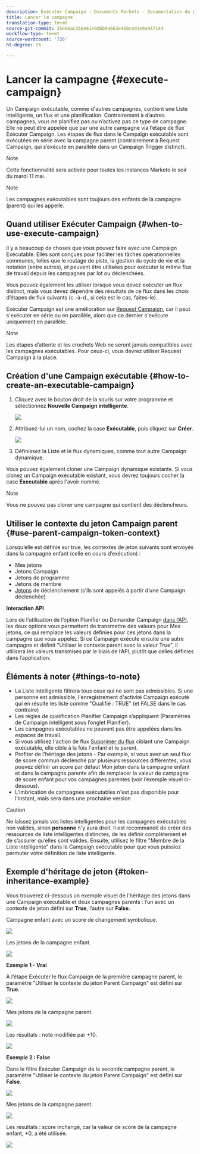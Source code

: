 ```yaml
---
description: Exécuter Campaign - Documents Marketo - Documentation du produit
title: Lancer la campagne
translation-type: tm+mt
source-git-commit: 35e86ac356e61e9d6b9a663e468ced1e9a947144
workflow-type: tm+mt
source-wordcount: '726'
ht-degree: 1%

---
```


# Lancer la campagne {#execute-campaign}

Un Campaign exécutable, comme d&#39;autres campagnes, contient une Liste intelligente, un flux et une planification. Contrairement à d’autres campagnes, vous ne planifiez pas ou n’activez pas ce type de campagne. Elle ne peut être appelée que par une autre campagne via l’étape de flux Exécuter Campaign. Les étapes de flux dans le Campaign exécutable sont exécutées en série avec la campagne parent (contrairement à Request Campaign, qui s’exécute en parallèle dans un Campaign Trigger distinct).

>[!NOTE]
>
>Cette fonctionnalité sera activée pour toutes les instances Marketo le soir du mardi 11 mai.

>[!NOTE]
>
>Les campagnes exécutables sont toujours des enfants de la campagne (parent) qui les appelle.

## Quand utiliser Exécuter Campaign {#when-to-use-execute-campaign}

Il y a beaucoup de choses que vous pouvez faire avec une Campaign Exécutable. Elles sont conçues pour faciliter les tâches opérationnelles communes, telles que le routage de piste, la gestion du cycle de vie et la notation (entre autres), et peuvent être utilisées pour exécuter le même flux de travail depuis les campagnes par lot ou déclenchées.

Vous pouvez également les utiliser lorsque vous devez exécuter un flux distinct, mais vous devez dépendre des résultats de ce flux dans les choix d’étapes de flux suivants (c.-à-d., si cela est le cas, faites-le).

Exécuter Campaign est une amélioration sur [Request Campaign](/help/marketo/product-docs/core-marketo-concepts/smart-campaigns/flow-actions/request-campaign.md), car il peut s&#39;exécuter en série ou en parallèle, alors que ce dernier s&#39;exécute uniquement en parallèle.

>[!NOTE]
>
>Les étapes d’attente et les crochets Web ne seront jamais compatibles avec les campagnes exécutables. Pour ceux-ci, vous devrez utiliser Request Campaign à la place.

## Création d&#39;une Campaign exécutable {#how-to-create-an-executable-campaign}

1. Cliquez avec le bouton droit de la souris sur votre programme et sélectionnez **Nouvelle Campaign intelligente**.

   ![](assets/execute-campaign-1.png)

1. Attribuez-lui un nom, cochez la case **Exécutable**, puis cliquez sur **Créer**.

   ![](assets/execute-campaign-2.png)

1. Définissez la Liste et le flux dynamiques, comme tout autre Campaign dynamique.

Vous pouvez également cloner une Campaign dynamique existante. Si vous clonez un Campaign exécutable existant, vous devrez toujours cocher la case **Executable** après l&#39;avoir nommé.

>[!NOTE]
>
>Vous ne pouvez pas cloner une campagne qui contient des déclencheurs.

## Utiliser le contexte du jeton Campaign parent {#use-parent-campaign-token-context}

Lorsqu’elle est définie sur true, les contextes de jeton suivants sont envoyés dans la campagne enfant (celle en cours d’exécution) :

* Mes jetons
* Jetons Campaign
* Jetons de programme
* Jetons de membre
* [Jetons](/help/marketo/product-docs/marketo-sales-insight/msi-for-salesforce/features/tabs-in-the-msi-panel/interesting-moments/trigger-tokens-for-interesting-moments.md)  de déclenchement (s’ils sont appelés à partir d’une Campaign déclenchée)

**Interaction API**

Lors de l’utilisation de l’option Planifier ou Demander Campaign [dans l’API](https://developers.marketo.com/rest-api/assets/smart-campaigns/#batch), les deux options vous permettent de transmettre des valeurs pour Mes jetons, ce qui remplace les valeurs définies pour ces jetons dans la campagne que vous appelez. Si ce Campaign exécute ensuite une autre campagne et définit &quot;Utiliser le contexte parent avec la valeur True&quot;, il utilisera les valeurs transmises par le biais de l’API, plutôt que celles définies dans l’application.

## Éléments à noter {#things-to-note}

* La Liste intelligente filtrera tous ceux qui ne sont pas admissibles. Si une personne est admissible, l&#39;enregistrement d&#39;activité Campaign exécuté qui en résulte les liste comme &quot;Qualifié : TRUE&quot; (et FALSE dans le cas contraire)
* Les règles de qualification Planifier Campaign s’appliquent (Paramètres de Campaign intelligent sous l’onglet Planifier).
* Les campagnes exécutables ne peuvent pas être appelées dans les espaces de travail.
* Si vous utilisez l&#39;action de flux [Supprimer du flux](/help/marketo/product-docs/core-marketo-concepts/smart-campaigns/flow-actions/remove-from-flow.md) ciblant une Campaign exécutable, elle cible à la fois l&#39;enfant et le parent.
* Profiter de l’héritage des jetons - Par exemple, si vous avez un seul flux de score commun déclenché par plusieurs ressources différentes, vous pouvez définir un score par défaut Mon jeton dans la campagne enfant et dans la campagne parente afin de remplacer la valeur de campagne de score enfant pour vos campagnes parentes (voir l’exemple visuel ci-dessous).
* L&#39;imbrication de campagnes exécutables n&#39;est pas disponible pour l&#39;instant, mais sera dans une prochaine version

>[!CAUTION]
>
>Ne laissez jamais vos listes intelligentes pour les campagnes exécutables non valides, sinon **personne** n&#39;y aura droit. Il est recommandé de créer des ressources de liste intelligentes distinctes, de les définir complètement et de s’assurer qu’elles sont valides. Ensuite, utilisez le filtre &quot;Membre de la Liste intelligente&quot; dans le Campaign exécutable pour que vous puissiez permuter votre définition de liste intelligente.

## Exemple d&#39;héritage de jeton {#token-inheritance-example}

Vous trouverez ci-dessous un exemple visuel de l&#39;héritage des jetons dans une Campaign exécutable et deux campagnes parents : l’un avec un contexte de jeton défini sur **True**, l’autre sur **False**.

Campagne enfant avec un score de changement symbolique.

![](assets/execute-campaign-3.png)

Les jetons de la campagne enfant.

![](assets/execute-campaign-4.png)

**Exemple 1 - Vrai**

À l’étape Exécuter le flux Campaign de la première campagne parent, le paramètre &quot;Utiliser le contexte du jeton Parent Campaign&quot; est défini sur **True**.

![](assets/execute-campaign-5.png)

Mes jetons de la campagne parent.

![](assets/execute-campaign-6.png)

Les résultats : note modifiée par +10.

![](assets/execute-campaign-7.png)

**Exemple 2 : False**

Dans le filtre Exécuter Campaign de la seconde campagne parent, le paramètre &quot;Utiliser le contexte du jeton Parent Campaign&quot; est défini sur **False**.

![](assets/execute-campaign-8.png)

Mes jetons de la campagne parent.

![](assets/execute-campaign-9.png)

Les résultats : score inchangé, car la valeur de score de la campagne enfant, +0, a été utilisée.

![](assets/execute-campaign-10.png)
